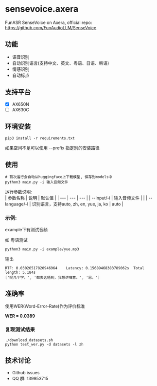 # sensevoice.axera
FunASR SenseVoice on Axera, official repo: https://github.com/FunAudioLLM/SenseVoice

## 功能
 - 语音识别
 - 自动识别语言(支持中文、英文、粤语、日语、韩语)
 - 情感识别
 - 自动标点
 
## 支持平台

- [x] AX650N
- [ ] AX630C

## 环境安装
```
pip3 install -r requirements.txt
```
如果空间不足可以使用 --prefix 指定别的安装路径


## 使用
```
# 首次运行会自动从huggingface上下载模型, 保存到models中
python3 main.py -i 输入音频文件
```
运行参数说明:  
| 参数名称 | 说明 | 默认值 |
| --- | --- | --- |
| --input/-i | 输入音频文件 | |
| --language/-l | 识别语言，支持auto, zh, en, yue, ja, ko | auto |


### 示例:  
example下有测试音频  

如 粤语测试
```
python3 main.py -i example/yue.mp3
```
输出
```
RTF: 0.03026517820946964    Latency: 0.15689468383789062s  Total length: 5.184s
['呢几个字。', '都表达唔到，我想讲嘅意。', '思。']
```

## 准确率

使用WER(Word-Error-Rate)作为评价标准  

**WER = 0.0389**  

### 复现测试结果

```
./download_datasets.sh
python test_wer.py -d datasets -l zh
```

## 技术讨论

- Github issues
- QQ 群: 139953715